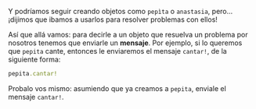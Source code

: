 Y podríamos seguir creando objetos como `pepìta` o `anastasia`, pero... ¡dijimos que ibamos a usarlos para resolver problemas con ellos!

Así que allá vamos: para decirle a un objeto que resuelva un problema por nosotros tenemos que enviarle un **mensaje**. Por ejemplo, si lo queremos que `pepita` cante, entonces le enviaremos el mensaje `cantar!`, de la siguiente forma:

```ruby
pepita.cantar!
```

Probalo vos mismo: asumiendo que ya creamos a `pepita`, enviale el mensaje `cantar!`.